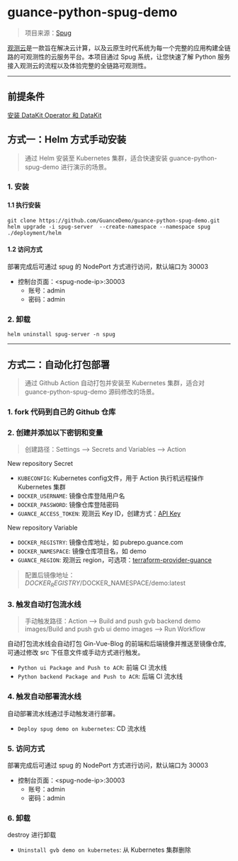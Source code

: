 # guance-python-spug-demo
> 项目来源：[Spug](https://github.com/openspug/spug)

[观测云](https://www.guance.com/)是一款旨在解决云计算，以及云原生时代系统为每一个完整的应用构建全链路的可观测性的云服务平台。本项目通过 Spug 系统，让您快速了解 Python 服务接入观测云的流程以及体验完整的全链路可观测性。

***

## 前提条件
[安装 DataKit Operator 和 DataKit](https://github.com/GuanceDemo/guance-datakit-demo)


## 方式一：Helm 方式手动安装
> 通过 Helm 安装至 Kubernetes 集群，适合快速安装 guance-python-spug-demo 进行演示的场景。


### 1. 安装
#### 1.1 执行安装
```shell
git clone https://github.com/GuanceDemo/guance-python-spug-demo.git
helm upgrade -i spug-server  --create-namespace --namespace spug ./deployment/helm
```

#### 1.2 访问方式
部署完成后可通过 spug 的 NodePort 方式进行访问，默认端口为 30003
- 控制台页面：\<spug-node-ip>:30003
  -  账号：admin
  - 密码：admin



### 2. 卸载
```shell
helm uninstall spug-server -n spug
```

***

## 方式二：自动化打包部署
> 通过 Github Action 自动打包并安装至 Kubernetes 集群，适合对 guance-python-spug-demo 源码修改的场景。

### 1. fork 代码到自己的 Github 仓库

### 2. 创建并添加以下密钥和变量
> 创建路径：Settings --> Secrets and Variables --> Action  

New repository Secret
- `KUBECONFIG`: Kubernetes config文件，用于 Action 执行机远程操作 Kubernetes 集群
- `DOCKER_USERNAME`: 镜像仓库登陆用户名
- `DOCKER_PASSWORD`: 镜像仓库登陆密码
- `GUANCE_ACCESS_TOKEN`: 观测云 Key ID，创建方式：[API Key](https://docs.guance.com/management/api-key/)

New repository Variable
- `DOCKER_REGISTRY`: 镜像仓库地址，如 pubrepo.guance.com
- `DOCKER_NAMESPACE`: 镜像仓库项目名，如 demo
- `GUANCE_REGION`: 观测云 region，可选项：[terraform-provider-guance](https://github.com/GuanceCloud/terraform-provider-guance)

> 配置后镜像地址：$DOCKER_REGISTRY/$DOCKER_NAMESPACE/demo:latest


### 3. 触发自动打包流水线
> 手动触发路径：Action --> Build and push gvb backend demo images/Build and push gvb ui demo images --> Run Workflow

自动打包流水线会自动打包 Gin-Vue-Blog 的前端和后端镜像并推送至镜像仓库, 可通过修改 src 下任意文件或手动方式进行触发。

- `Python ui Package and Push to ACR`: 前端 CI 流水线
- `Python backend Package and Push to ACR`: 后端 CI 流水线

### 4. 触发自动部署流水线 
自动部署流水线通过手动触发进行部署。
- `Deploy spug demo on kubernetes`: CD 流水线

### 5. 访问方式
部署完成后可通过 spug 的 NodePort 方式进行访问，默认端口为 30003
- 控制台页面：\<spug-node-ip>:30003
  -  账号：admin
  - 密码：admin

### 6. 卸载
destroy 进行卸载
- `Uninstall gvb demo on kubernetes`: 从 Kubernetes 集群删除